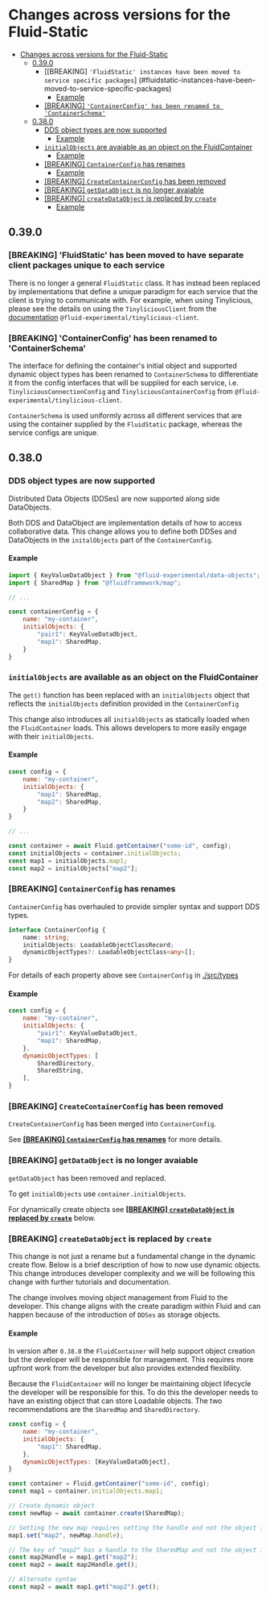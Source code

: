 # Changes across versions for the Fluid-Static

- [Changes across versions for the Fluid-Static](#changes-across-versions-for-the-fluid-static)
  - [0.39.0](#0390)
    - [[BREAKING] `'FluidStatic' instances have been moved to service specific packages`]
    (#fluidstatic-instances-have-been-moved-to-service-specific-packages)
      - [Example](#example-4)
    - [[BREAKING] `'ContainerConfig' has been renamed to 'ContainerSchema'`](#containerconfig-has-been-renamed-to-containerschema)
  - [0.38.0](#0380)
    - [DDS object types are now supported](#dds-object-types-are-now-supported)
      - [Example](#example)
    - [`initialObjects` are avaiable as an object on the FluidContainer](#initialobjects-are-avaiable-as-an-object-on-the-fluidcontainer)
      - [Example](#example-1)
    - [[BREAKING] `ContainerConfig` has renames](#breaking-containerconfig-has-renames)
      - [Example](#example-2)
    - [[BREAKING] `CreateContainerConfig` has been removed](#breaking-createcontainerconfig-has-been-removed)
    - [[BREAKING] `getDataObject` is no longer avaiable](#breaking-getdataobject-is-no-longer-avaiable)
    - [[BREAKING] `createDataObject` is replaced by `create`](#breaking-createdataobject-is-replaced-by-create)
      - [Example](#example-3)

## 0.39.0

### [BREAKING] 'FluidStatic' has been moved to have separate client packages unique to each service
There is no longer a general `FluidStatic` class. It has instead been replaced by implementations that define a unique paradigm for each service that the client is trying to communicate with. For example, when using Tinylicious, please see the details on using the `TinyliciousClient` from the [documentation](../tinylicious-client/README.MD) `@fluid-experimental/tinylicious-client`. 

### [BREAKING] 'ContainerConfig' has been renamed to 'ContainerSchema'
The interface for defining the container's initial object and supported dynamic object types has been renamed to `ContainerSchema` to differentiate it from the config interfaces that will be supplied for each service, i.e. `TinyliciousConnectionConfig` and `TinyliciousContainerConfig` from `@fluid-experimental/tinylicious-client`. 

`ContainerSchema` is used uniformly across all different services that are using the container supplied by the `FluidStatic` package, whereas the service configs are unique.

## 0.38.0

### DDS object types are now supported

Distributed Data Objects (DDSes) are now supported along side DataObjects.

Both DDS and DataObject are implementation details of how to access collaborative data. This change allows you to define both DDSes and DataObjects in the `initalObjects` part of the `ContainerConfig`.

#### Example

```javascript
import { KeyValueDataObject } from "@fluid-experimental/data-objects";
import { SharedMap } from "@fluidframework/map";

// ...

const containerConfig = {
    name: "my-container",
    initialObjects: {
        "pair1": KeyValueDataObject,
        "map1": SharedMap,
    }
}

```

### `initialObjects` are available as an object on the FluidContainer

The `get()` function has been replaced with an `initialObjects` object that reflects the `initialObjects` definition provided in the `ContainerConfig`

This change also introduces all `initialObjects` as statically loaded when the `FluidContainer` loads. This allows developers to more easily engage with their `initialObjects`.

#### Example

```javascript
const config = {
    name: "my-container",
    initialObjects: {
        "map1": SharedMap,
        "map2": SharedMap,
    }
}

// ...

const container = await Fluid.getContainer("some-id", config);
const initialObjects = container.initialObjects;
const map1 = initialObjects.map1;
const map2 = initialObjects["map2"];
```

### [BREAKING] `ContainerConfig` has renames

`ContainerConfig` has overhauled to provide simpler syntax and support DDS types.

```typescript
interface ContainerConfig {
    name: string;
    initialObjects: LoadableObjectClassRecord;
    dynamicObjectTypes?: LoadableObjectClass<any>[];
}
```

For details of each property above see `ContainerConfig` in [./src/types](./src/types.ts)

#### Example

```javascript
const config = {
    name: "my-container",
    initialObjects: {
        "pair1": KeyValueDataObject,
        "map1": SharedMap,
    },
    dynamicObjectTypes: [
        SharedDirectory,
        SharedString,
    ],
}
```

### [BREAKING] `CreateContainerConfig` has been removed

`CreateContainerConfig` has been merged into `ContainerConfig`.

See  **[[BREAKING] `ContainerConfig` has renames](#[BREAKING]-`ContainerConfig`-has-renames)** for more details.

### [BREAKING] `getDataObject` is no longer avaiable

`getDataObject` has been removed and replaced.

To get `initialObjects` use `container.initialObjects`.

For dynamically create objects see **[[BREAKING] `createDataObject` is replaced by `create`](#breaking-createdataobject-is-replaced-by-create)** below.

### [BREAKING] `createDataObject` is replaced by `create`

This change is not just a rename but a fundamental change in the dynamic create flow. Below is a brief description of how to now use dynamic objects. This change introduces developer complexity and we will be following this change with further tutorials and documentation.

The change involves moving object management from Fluid to the developer. This change aligns with the create paradigm within Fluid and can happen because of the introduction of `DDSes` as storage objects.

#### Example

In version after `0.38.0` the `FluidContainer` will help support object creation but the developer will be responsible for management. This requires more upfront work from the developer but also provides extended flexibility.

Because the `FluidContainer` will no longer be maintaining object lifecycle the developer will be responsible for this. To do this the developer needs to have an existing object that can store Loadable objects. The two recommendations are the `SharedMap` and `SharedDirectory`.

```javascript
const config = {
    name: "my-container",
    initialObjects: {
        "map1": SharedMap,
    },
    dynamicObjectTypes: [KeyValueDataObject],
}

const container = Fluid.getContainer("some-id", config);
const map1 = container.initialObjects.map1;

// Create dynamic object
const newMap = await container.create(SharedMap);

// Setting the new map requires setting the handle and not the object itself
map1.set("map2", newMap.handle);

// The key of "map2" has a handle to the SharedMap and not the object itself.
const map2Handle = map1.get("map2");
const map2 = await map2Handle.get();

// Alternate syntax
const map2 = await map1.get("map2").get();

```
